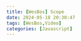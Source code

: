 ```yaml
---
title: [WesBos] Scope
date: 2024-05-18 20:30:47
tags: [WesBos,Video]
categories: [Javascript]
---
```

